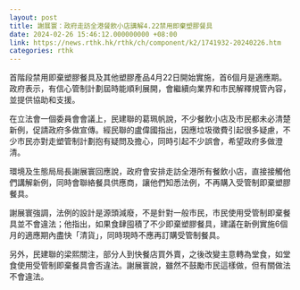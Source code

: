 ```yaml
---
layout: post
title: 謝展寰：政府走訪全港餐飲小店講解4.22禁用即棄塑膠餐具
date: 2024-02-26 15:46:12.000000000 +08:00
link: https://news.rthk.hk/rthk/ch/component/k2/1741932-20240226.htm
categories: rthk
---
```


首階段禁用即棄塑膠餐具及其他塑膠產品4月22日開始實施，首6個月是適應期。政府表示，有信心管制計劃屆時能順利展開，會繼續向業界和市民解釋規管內容，並提供協助和支援。

在立法會一個委員會會議上，民建聯的葛珮帆說，不少餐飲小店及市民都未必清楚新例，促請政府多做宣傳。經民聯的盧偉國指出，因應垃圾徵費引起很多疑慮，不少市民亦對走塑管制計劃抱有疑問及擔心，同時引起不少誤會，希望政府多做澄清。

環境及生態局局長謝展寰回應說，政府會安排走訪全港所有餐飲小店，直接接觸他們講解新例，同時會聯絡餐具供應商，讓他們知悉法例，不再購入受管制即棄塑膠餐具。

謝展寰強調，法例的設計是源頭減廢，不是針對一般市民，市民使用受管制即棄餐具並不會違法；他指出，如果食肆囤積了不少即棄塑膠餐具，建議在新例實施6個月的適應期內盡快「清貨」，同時現時不應再訂購受管制餐具。

另外，民建聯的梁熙關注，部分人到快餐店買外賣，之後改變主意轉為堂食，如堂食使用受管制即棄餐具會否違法。謝展寰說，雖然不鼓勵市民這樣做，但有關做法不會違法。
